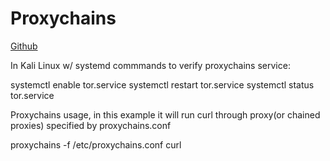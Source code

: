 # Proxychains

[Github](https://github.com/haad/proxychains)

In Kali Linux w/ systemd commmands to verify proxychains service:

systemctl enable tor.service
systemctl restart tor.service
systemctl status tor.service

Proxychains usage, in this example it will run curl through proxy(or chained proxies) specified by proxychains.conf


proxychains -f /etc/proxychains.conf curl <target>